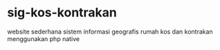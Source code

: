 # sig-kos-kontrakan
website sederhana sistem informasi geografis rumah kos dan kontrakan menggunakan php native

